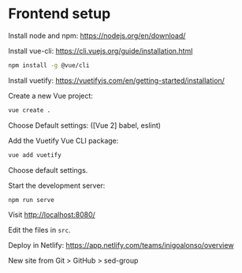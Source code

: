 # Frontend setup

Install node and npm: <https://nodejs.org/en/download/>

Install vue-cli: <https://cli.vuejs.org/guide/installation.html>

``` bash
npm install -g @vue/cli
```

Install vuetify: <https://vuetifyjs.com/en/getting-started/installation/>

Create a new Vue project:

``` bash
vue create .
```

Choose Default settings: ([Vue 2] babel, eslint)

Add the Vuetify Vue CLI package:

``` bash
vue add vuetify
```

Choose default settings.

Start the development server:

``` bash
npm run serve
```

Visit <http://localhost:8080/>

Edit the files in ```src```.

Deploy in Netlify: <https://app.netlify.com/teams/inigoalonso/overview>

New site from Git > GitHub > sed-group